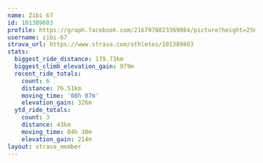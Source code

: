 ```yaml
---
name: Zibi 67
id: 101389603
profile: https://graph.facebook.com/2167978823369064/picture?height=256&width=256
username: zibi-67
strava_url: https://www.strava.com/athletes/101389603
stats:
  biggest_ride_distance: 179.73km
  biggest_climb_elevation_gain: 979m
  recent_ride_totals:
    count: 6
    distance: 76.51km
    moving_time: '08h 07m'
    elevation_gain: 326m
  ytd_ride_totals:
    count: 3
    distance: 43km
    moving_time: 04h 30m
    elevation_gain: 214m
layout: strava_member
--- 
```

